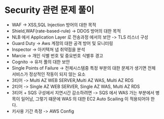 # Security 관련 문제 풀이

- WAF -> XSS,SQL Injection 방어의 대한 목적
- Shield,WAF(rate-based-rule) -> DDOS 방어의 대한 목적
- NLB 에서 Application Layer 로 전송과정 에서의 보안 -> TLS 리스너 구성
- Guard Duty -> Aws 계정의 대한 공격 방어 및 모니터링
- Inspector -> 아키텍쳐 냅 취약점을 분석
- Marcie -> 개인 식별 번호 및 중요번호 식별후 경고
- Cognito -> 유저 풀의 대한 보안 
- Single Points of Failure -> 전체시스템중 특정 부분의 대한 문제가 생기면 전체 서비스가 정상적인 작동이 되지 않는 요소
- 3티어 -> Multi AZ WEB SERVER,Multi AZ WAS, Multi AZ RDS
- 2티어 -> Single AZ WEB SERVER, Single AZ WAS, Multi AZ RDS
- 3티어 + SQS 구성에서 지연시간 감소하려면 -> SQS 에서 WAS  가는 부분에서 병목이 일어남, 그렇기 떄문에 WAS 의 대한 EC2 Auto Scailing 이 적용되어야 한다.
-  키사용 기간 측정 -> AWS Config